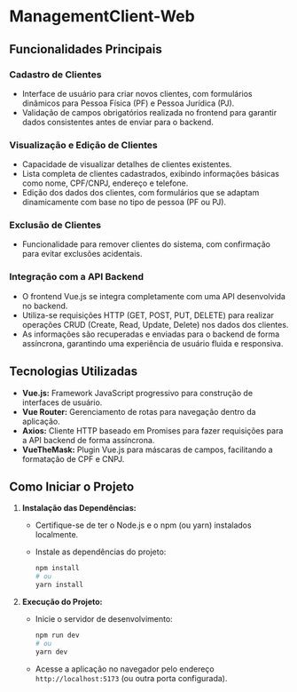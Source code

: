 # ManagementClient-Web

## Funcionalidades Principais

### Cadastro de Clientes

- Interface de usuário para criar novos clientes, com formulários dinâmicos para Pessoa Física (PF) e Pessoa Jurídica (PJ).
- Validação de campos obrigatórios realizada no frontend para garantir dados consistentes antes de enviar para o backend.

### Visualização e Edição de Clientes

- Capacidade de visualizar detalhes de clientes existentes.
- Lista completa de clientes cadastrados, exibindo informações básicas como nome, CPF/CNPJ, endereço e telefone.
- Edição dos dados dos clientes, com formulários que se adaptam dinamicamente com base no tipo de pessoa (PF ou PJ).

### Exclusão de Clientes

- Funcionalidade para remover clientes do sistema, com confirmação para evitar exclusões acidentais.

### Integração com a API Backend

- O frontend Vue.js se integra completamente com uma API desenvolvida no backend.
- Utiliza-se requisições HTTP (GET, POST, PUT, DELETE) para realizar operações CRUD (Create, Read, Update, Delete) nos dados dos clientes.
- As informações são recuperadas e enviadas para o backend de forma assíncrona, garantindo uma experiência de usuário fluida e responsiva.

## Tecnologias Utilizadas

- **Vue.js:** Framework JavaScript progressivo para construção de interfaces de usuário.
- **Vue Router:** Gerenciamento de rotas para navegação dentro da aplicação.
- **Axios:** Cliente HTTP baseado em Promises para fazer requisições para a API backend de forma assíncrona.
- **VueTheMask:** Plugin Vue.js para máscaras de campos, facilitando a formatação de CPF e CNPJ.

## Como Iniciar o Projeto

1. **Instalação das Dependências:**
   - Certifique-se de ter o Node.js e o npm (ou yarn) instalados localmente.
   - Instale as dependências do projeto:

     ```bash
     npm install
     # ou
     yarn install
     ```

2. **Execução do Projeto:**
   - Inicie o servidor de desenvolvimento:

     ```bash
     npm run dev
     # ou
     yarn dev
     ```

   - Acesse a aplicação no navegador pelo endereço `http://localhost:5173` (ou outra porta configurada).

